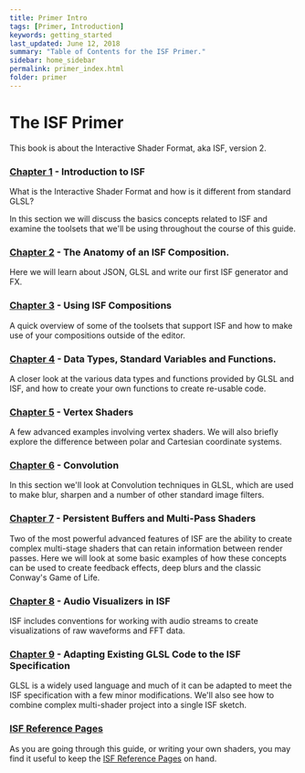 ```yaml
---
title: Primer Intro
tags: [Primer, Introduction]
keywords: getting_started
last_updated: June 12, 2018
summary: "Table of Contents for the ISF Primer."
sidebar: home_sidebar
permalink: primer_index.html
folder: primer
---
```


# The ISF Primer

This book is about the Interactive Shader Format, aka ISF, version 2.

### [Chapter 1](primer_chapter_1) - Introduction to ISF

What is the Interactive Shader Format and how is it different from standard GLSL?

In this section we will discuss the basics concepts related to ISF and examine the toolsets that we'll be using throughout the course of this guide.

### [Chapter 2](primer_chapter_2) - The Anatomy of an ISF Composition.

Here we will learn about JSON, GLSL and write our first ISF generator and FX.

### [Chapter 3](primer_chapter_3) - Using ISF Compositions

A quick overview of some of the toolsets that support ISF and how to make use of your compositions outside of the editor.

### [Chapter 4](primer_chapter_4) - Data Types, Standard Variables and Functions.

A closer look at the various data types and functions provided by GLSL and ISF, and how to create your own functions to create re-usable code.

### [Chapter 5](primer_chapter_5) - Vertex Shaders

A few advanced examples involving vertex shaders.  We will also briefly explore the difference between polar and Cartesian coordinate systems.

### [Chapter 6](primer_chapter_6) - Convolution

In this section we'll look at Convolution techniques in GLSL, which are used to make blur, sharpen and a number of other standard image filters.

### [Chapter 7](primer_chapter_7) - Persistent Buffers and Multi-Pass Shaders

Two of the most powerful advanced features of ISF are the ability to create complex multi-stage shaders that can retain information between render passes.  Here we will look at some basic examples of how these concepts can be used to create feedback effects, deep blurs and the classic Conway's Game of Life.

### [Chapter 8](primer_chapter_8) - Audio Visualizers in ISF

ISF includes conventions for working with audio streams to create visualizations of raw waveforms and FFT data.

### [Chapter 9](primer_chapter_9) - Adapting Existing GLSL Code to the ISF Specification

GLSL is a widely used language and much of it can be adapted to meet the ISF specification with a few minor modifications.  We'll also see how to combine complex multi-shader project into a single ISF sketch.

### [ISF Reference Pages](ref_index)

As you are going through this guide, or writing your own shaders, you may find it useful to keep the [ISF Reference Pages](ref_index) on hand.





